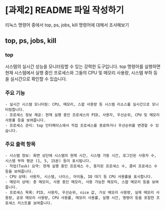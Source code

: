 # [과제2] README 파일 작성하기
리눅스 명령어 중에서 top, ps, jobs, kill 명령어에 대해서 조사해보기

## top, ps, jobs, kill

### top
시스템의 실시간 성능을 모니터링할 수 있는 강력한 도구입니다.
top 명령어를 실행하면 현재 시스템에서 실행 중인 프로세스와 그들의 CPU 및 메모리 사용량, 시스템 부하 등을 실시간으로 확인할 수 있습니다. 

### 주요 기능
    - 실시간 시스템 모니터링: CPU, 메모리, 스왑 사용량 등 시스템 리소스를 실시간으로 모니터링합니다. 
    - 프로세스 정보 제공: 현재 실행 중인 프로세스의 PID, 사용자, 우선순위, CPU 및 메모리 사용률 등을 보여줍니다.
    - 프로세스 관리: top 인터페이스에서 직접 프로세스를 종료하거나 우선순위를 변경할 수 있습니다.

### 주요 출력 항목
    - 시스템 정보: 화면 상단에 시스템의 현재 시간, 시스템 가동 시간, 로그인된 사용자 수, 시스템 부하 평균 (1, 5, 15분) 등이 표시됩니다. 
    - 작업(Task) 요약: 현재 실행 중인 프로세스 수, 중지된 프로세스 수, 좀비 프로세스 수 등을 보여줍니다. 
    - CPU 상태: 사용자, 시스템, 나이스, 아이들, IO 대기 등 CPU 사용률을 표시합니다.
    - 메모리 상태: 총 메모리, 사용 중인 메모리, 사용 가능한 메모리, 스왑 메모리 등을 보여줍니다.
    - 프로세스 목록: PID, 사용자, 우선순위, nice 값, 가상 메모리 사용량, 실제 메모리 사용량, 공유 메모리 사용량, CPU 사용률, 메모리 사용률, 실행 시간, 명령어 등을 포함한 프로세스 리스트를 보여줍니다.
    



